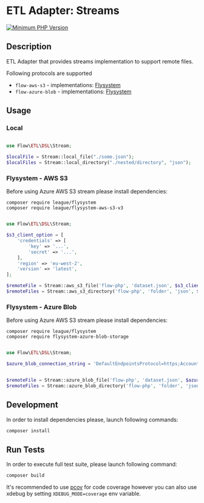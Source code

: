 # ETL Adapter: Streams

[![Minimum PHP Version](https://img.shields.io/badge/php-~8.1-8892BF.svg)](https://php.net/)

## Description

ETL Adapter that provides streams implementation to support remote files.  

Following protocols are supported
- `flow-aws-s3` - implementations: [Flysystem](https://flysystem.thephpleague.com/docs/)
- `flow-azure-blob` - implementations: [Flysystem](https://flysystem.thephpleague.com/docs/)

## Usage

### Local

```php 

use Flow\ETL\DSL\Stream;

$localFile = Stream::local_file("./some.json");
$localFiles = Stream::local_directory("./nested/directory", "json");

```

### Flysystem - AWS S3 

Before using Azure AWS S3 stream please install dependencies:

```
composer require league/flysystem
composer require league/flysystem-aws-s3-v3
```

```php

use Flow\ETL\DSL\Stream;

$s3_client_option = [
    'credentials' => [
        'key' => '...',
        'secret' => '...',
    ],
    'region' => 'eu-west-2',
    'version' => 'latest',
];

$remoteFile = Stream::aws_s3_file('flow-php', 'dataset.json', $s3_client_option);
$remoteFiles = Stream::aws_s3_directory('flow-php', 'folder', 'json', $s3_client_option);
```

### Flysystem - Azure Blob 

Before using Azure AWS S3 stream please install dependencies:

```
composer require league/flysystem
composer require flysystem-azure-blob-storage
```

```php

use Flow\ETL\DSL\Stream;

$azure_blob_connection_string = 'DefaultEndpointsProtocol=https;AccountName=...;AccountKey=...';


$remoteFile = Stream::azure_blob_file('flow-php', 'dataset.json', $azure_blob_connection_string);
$remoteFiles = Stream::azure_blob_directory('flow-php', 'folder', 'json', $azure_blob_connection_string);

```

## Development

In order to install dependencies please, launch following commands:

```bash
composer install
```

## Run Tests

In order to execute full test suite, please launch following command:

```bash
composer build
```

It's recommended to use [pcov](https://pecl.php.net/package/pcov) for code coverage however you can also use
xdebug by setting `XDEBUG_MODE=coverage` env variable.
